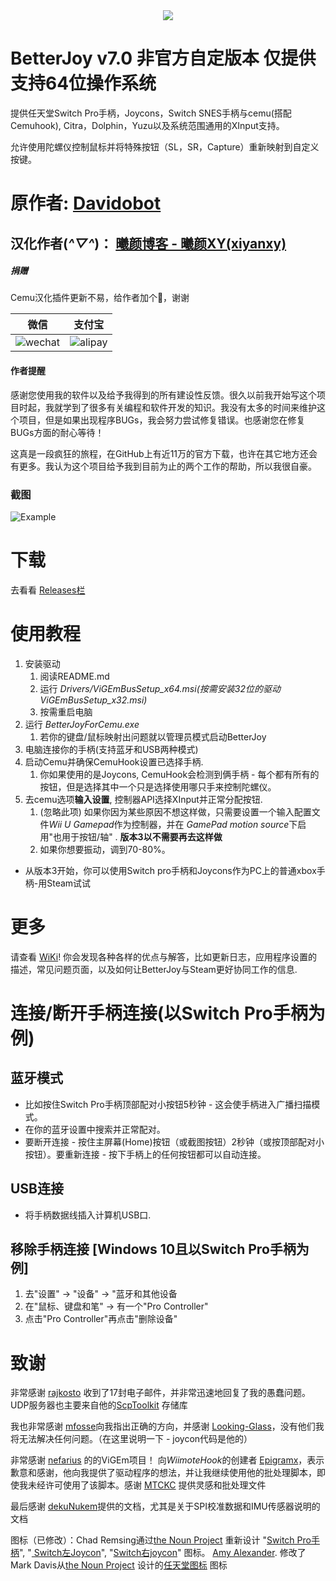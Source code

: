 <div align=center><img src="https://oscimg.oschina.net/oscnet/up-1xhr7zmon7atri87vn4j7fcouoltlpvh"/></div>

# BetterJoy v7.0 非官方自定版本 仅提供支持64位操作系统

提供任天堂Switch Pro手柄，Joycons，Switch SNES手柄与cemu(搭配Cemuhook), Citra，Dolphin，Yuzu以及系统范围通用的XInput支持。

允许使用陀螺仪控制鼠标并将特殊按钮（SL，SR，Capture）重新映射到自定义按键。

# 原作者: [Davidobot](https://github.com/Davidobot)

## 汉化作者(*^▽^*)： [曦颜博客 - 曦颜XY(xiyanxy)](https://vaimibao.top)

##### 捐赠

Cemu汉化插件更新不易，给作者加个🍗，谢谢

| 微信| 支付宝 |
| - | - |
| ![wechat](img/wechat.jpg) | ![alipay](img/alipay.jpg) |

#### 作者提醒
感谢您使用我的软件以及给予我得到的所有建设性反馈。很久以前我开始写这个项目时起，我就学到了很多有关编程和软件开发的知识。我没有太多的时间来维护这个项目，但是如果出现程序BUGs，我会努力尝试修复错误。也感谢您在修复BUGs方面的耐心等待！

这真是一段疯狂的旅程，在GitHub上有近11万的官方下载，也许在其它地方还会有更多。我认为这个项目给予我到目前为止的两个工作的帮助，所以我很自豪。

### 截图
![Example](https://wx3.sinaimg.cn/mw690/006advZlly1gjbxvhzcqlj30m10ou4am.jpg)

# 下载
去看看 [Releases栏](https://github.com/xiyanxy/BetterJoy_CHS/releases/)

# 使用教程
1. 安装驱动
    1. 阅读README.md
    1. 运行 *Drivers/ViGEmBusSetup_x64.msi(按需安装32位的驱动ViGEmBusSetup_x32.msi)*
    1. 按需重启电脑
2. 运行 *BetterJoyForCemu.exe*
    1. 若你的键盘/鼠标映射出问题就以管理员模式启动BetterJoy
3. 电脑连接你的手柄(支持蓝牙和USB两种模式)
4. 启动Cemu并确保CemuHook设置已选择手柄.
    1. 你如果使用的是Joycons, CemuHook会检测到俩手柄 - 每个都有所有的按钮，但是选择其中一个只是选择使用哪只手来控制陀螺仪。
5. 去cemu选项**输入设置**, 控制器API选择XInput并正常分配按钮.
    1. (忽略此项) 如果你因为某些原因不想这样做，只需要设置一个输入配置文件*Wii U Gamepad*作为控制器，并在 *GamePad motion source*下启用"也用于按钮/轴" . **版本3以不需要再去这样做**
    2. 如果你想要振动，调到70-80%。

* 从版本3开始，你可以使用Switch pro手柄和Joycons作为PC上的普通xbox手柄-用Steam试试

# 更多
请查看 [WiKi](https://github.com/xiyanxy/BetterJoy_CHS/wiki)! 你会发现各种各样的优点与解答，比如更新日志，应用程序设置的描述，常见问题页面，以及如何让BetterJoy与Steam更好协同工作的信息.

# 连接/断开手柄连接(以Switch Pro手柄为例)
## 蓝牙模式
 * 比如按住Switch Pro手柄顶部配对小按钮5秒钟 - 这会使手柄进入广播扫描模式。
 * 在你的蓝牙设置中搜索并正常配对。
 * 要断开连接 - 按住主屏幕(Home)按钮（或截图按钮）2秒钟（或按顶部配对小按钮）。要重新连接 - 按下手柄上的任何按钮都可以自动连接。

## USB连接
 * 将手柄数据线插入计算机USB口.

## 移除手柄连接 \[Windows 10且以Switch Pro手柄为例]
1. 去"设置" -> "设备" -> "蓝牙和其他设备
2. 在"鼠标、键盘和笔" -> 有一个"Pro Controller"
3. 点击"Pro Controller"再点击"删除设备"

# 致谢
非常感谢 [rajkosto](https://github.com/rajkosto/) 收到了17封电子邮件，并非常迅速地回复了我的愚蠢问题。UDP服务器也主要来自他的[ScpToolkit](https://github.com/rajkosto/ScpToolkit) 存储库

我也非常感谢 [mfosse](https://github.com/mfosse/JoyCon-Driver)向我指出正确的方向，并感谢 [Looking-Glass](https://github.com/Looking-Glass/JoyconLib)，没有他们我将无法解决任何问题。（在这里说明一下 - joycon代码是他的）

非常感谢 [nefarius](https://github.com/ViGEm/ViGEmBus) 的的ViGEm项目！ 向*WiimoteHook*的创建者 [Epigramx](https://github.com/epigramx)，表示歉意和感谢，他向我提供了驱动程序的想法，并让我继续使用他的批处理脚本，即使我未经许可使用了该脚本。感谢 [MTCKC](https://github.com/MTCKC/ProconXInput) 提供灵感和批处理文件

最后感谢 [dekuNukem](https://github.com/dekuNukem/Nintendo_Switch_Reverse_Engineering)提供的文档，尤其是关于SPI校准数据和IMU传感器说明的文档

图标（已修改）：Chad Remsing通过[the Noun Project](http://thenounproject.com/) 重新设计 "[Switch Pro手柄](https://thenounproject.com/term/nintendo-switch/930119/)", "[
Switch左Joycon](https://thenounproject.com/remsing/uploads/?i=930115)", "[Switch右joycon](https://thenounproject.com/remsing/uploads/?i=930121)" 图标。 [Amy Alexander](https://www.linkedin.com/in/-amy-alexander/). 修改了Mark Davis从[the Noun Project](http://thenounproject.com/) 设计的[任天堂图标](https://thenounproject.com/themizarkshow/collection/vectogram/?i=193592)  图标
